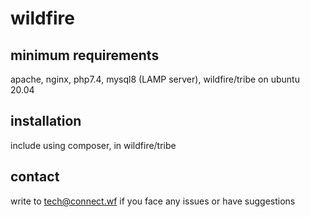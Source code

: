 # wildfire

## minimum requirements
apache, nginx, php7.4, mysql8 (LAMP server), wildfire/tribe on ubuntu 20.04

## installation
include using composer, in wildfire/tribe

## contact
write to tech@connect.wf if you face any issues or have suggestions 